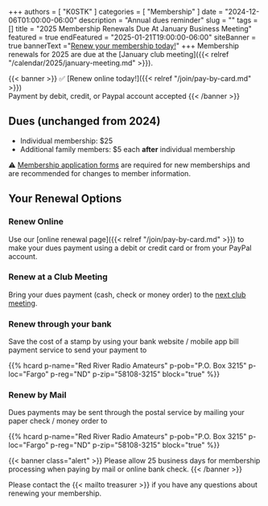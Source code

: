 +++
authors = [ "K0STK" ]
categories = [ "Membership" ]
date = "2024-12-06T01:00:00-06:00"
description = "Annual dues reminder"
slug = ""
tags = []
title = "2025 Membership Renewals Due At January Business Meeting" 
featured = true
endFeatured = "2025-01-21T19:00:00-06:00"
siteBanner = true
bannerText ="[Renew your membership today!](/join/)"
+++
Membership renewals for 2025 are due at the
<span style="hyphens:none;">[January club meeting]({{< relref "/calendar/2025/january-meeting.md" >}}).</span>

{{< banner >}}
:white_check_mark: [Renew online today!]({{< relref "/join/pay-by-card.md" >}})
<br>
Payment by debit, credit, or Paypal account accepted
{{< /banner >}}

<!--more-->

## Dues (unchanged from 2024)

* Individual membership: $25
* Additional family members: $5 each **after** individual membership

:warning: [Membership application forms](http://rrra.org/s/3iOnHKqxHlaDxxv) are
required for new memberships and are recommended for changes to member
information.

## Your Renewal Options

### Renew Online

Use our [online renewal page]({{< relref "/join/pay-by-card.md" >}}) to
make your dues payment using a debit or credit card or from your PayPal
account.

### Renew at a Club Meeting

Bring your dues payment (cash, check or money order) to the
[next club meeting](http://rrra.org/dates/club-meetings).

### Renew through your bank

Save the cost of a stamp by using your bank website / mobile app bill
payment service to send your payment to

{{% hcard p-name="Red River Radio Amateurs" p-pob="P.O. Box 3215" p-loc="Fargo" p-reg="ND" p-zip="58108-3215" block="true" %}}

### Renew by Mail

Dues payments may be sent through the postal service by mailing
your paper check / money order to

{{% hcard p-name="Red River Radio Amateurs" p-pob="P.O. Box 3215" p-loc="Fargo" p-reg="ND" p-zip="58108-3215" block="true" %}}

<p style="clear;both"></p>

{{< banner class="alert" >}}
Please allow 25 business days for membership processing when paying by mail or
online bank check.
{{< /banner >}}

<p style="clear;both"></p>

Please contact the {{< mailto treasurer >}}  if you have any
questions about renewing your membership.
